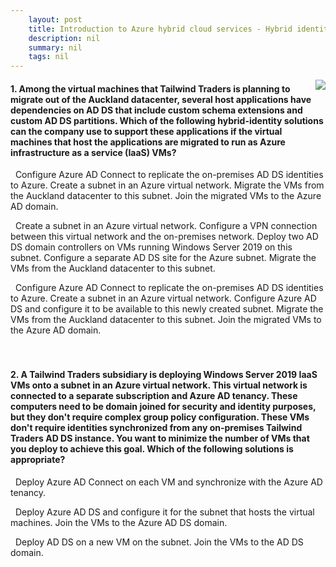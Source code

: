 ```yaml
---
    layout: post
    title: Introduction to Azure hybrid cloud services - Hybrid identity
    description: nil
    summary: nil
    tags: nil
---
```



 <a target="_blank" href="https://docs.microsoft.com/en-us/learn/modules/intro-to-azure-hybrid-services/4-hybrid-identity/"><i class="fas fa-external-link-alt"></i> </a>
 <img align="right" src="https://docs.microsoft.com/en-us/learn/achievements/intro-to-azure-hybrid-services.svg">
####  1. Among the virtual machines that Tailwind Traders is planning to migrate out of the Auckland datacenter, several host applications have dependencies on AD DS that include custom schema extensions and custom AD DS partitions. Which of the following hybrid-identity solutions can the company use to support these applications if the virtual machines that host the applications are migrated to run as Azure infrastructure as a service (IaaS) VMs?


<i class='far fa-square'></i> &nbsp;&nbsp;Configure Azure AD Connect to replicate the on-premises AD DS identities to Azure. Create a subnet in an Azure virtual network. Migrate the VMs from the Auckland datacenter to this subnet. Join the migrated VMs to the Azure AD domain.

<i class='fas fa-check-square' style='color: Dodgerblue;'></i> &nbsp;&nbsp;Create a subnet in an Azure virtual network. Configure a VPN connection between this virtual network and the on-premises network. Deploy two AD DS domain controllers on VMs running Windows Server 2019 on this subnet. Configure a separate AD DS site for the Azure subnet. Migrate the VMs from the Auckland datacenter to this subnet.

<i class='far fa-square'></i> &nbsp;&nbsp;Configure Azure AD Connect to replicate the on-premises AD DS identities to Azure. Create a subnet in an Azure virtual network. Configure Azure AD DS and configure it to be available to this newly created subnet. Migrate the VMs from the Auckland datacenter to this subnet. Join the migrated VMs to the Azure AD domain.
<br />
<br />
<br />

####  2. A Tailwind Traders subsidiary is deploying Windows Server 2019 IaaS VMs onto a subnet in an Azure virtual network. This virtual network is connected to a separate subscription and Azure AD tenancy. These computers need to be domain joined for security and identity purposes, but they don't require complex group policy configuration. These VMs don't require identities synchronized from any on-premises Tailwind Traders AD DS instance. You want to minimize the number of VMs that you deploy to achieve this goal. Which of the following solutions is appropriate?


<i class='far fa-square'></i> &nbsp;&nbsp;Deploy Azure AD Connect on each VM and synchronize with the Azure AD tenancy.

<i class='fas fa-check-square' style='color: Dodgerblue;'></i> &nbsp;&nbsp;Deploy Azure AD DS and configure it for the subnet that hosts the virtual machines. Join the VMs to the Azure AD DS domain.

<i class='far fa-square'></i> &nbsp;&nbsp;Deploy AD DS on a new VM on the subnet. Join the VMs to the AD DS domain.
<br />
<br />
<br />

